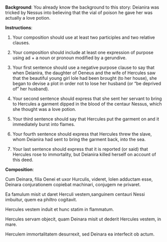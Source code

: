 **Background**: 
You already know the background to this story: Deianira was tricked by Nessus into believing that the vial of poison he gave her was actually a love potion.

**Instructions**:
1. Your composition should use at least two participles and two relative clauses.

2. Your composition should include at least one expression of purpose using ad + a noun or pronoun modified by a gerundive.

4. Your first sentence should use a negative purpose clause to say that when Deianira, the daughter of Oeneus and the wife of Hercules saw that the beautiful young girl Iole had been brought (to her house), she began to devise a plot in order not to lose her husband (or “be deprived of” her husband).

5. Your second sentence should express that she sent her servant to bring to Hercules a garment dipped in the blood of the centaur Nessus, which she thought was a love potion.

6. Your third sentence should say that Hercules put the garment on and it immediately burst into flames.

7. Your fourth sentence should express that Hercules threw the slave, whom Deianira had sent to bring the garment back, into the sea.

8. Your last sentence should express that it is reported (or said) that Hercules rose to immortality, but Deianira killed herself on account of this deed.

**Composition**:

Cum Deinara, filia Oenei et uxor Hurculis, videret, Iolen adductam esse, Deinara conjurationem copiebat machinari, conjugem ne privaret.

Ea famulum misit ut daret Herculi vestem,sanguinem centauri Nessi imbuitur, quem ea philtro cogitavit.

Hercules vestem induit et hunc statim in flammatum. 

Hercules servam objecit, quam Deinara misit ut dederit Hercules vestem, in mare.

Herculem immortalitatem desurrexit, sed Deinara ea interfecit ob actum.
